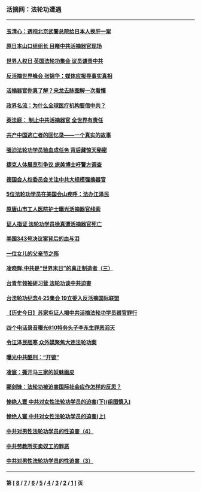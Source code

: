 ### 活摘网：法轮功遭遇
---
#### [玉清心：透视北京武警总院给日本人换肝一案](../../pages/nf5881/n13771978.md?02120430) 
#### [原日本山口组组长 目睹中共活摘器官现场](../../pages/nf5881/n13767360.md?02120430) 
#### [世界人权日 英国法轮功集会 议员谴责中共](../../pages/nf5881/n13431763.md?02120430) 
#### [反活摘世界峰会 张锦华：媒体应报导事实真相](../../pages/nf5881/n13278502.md?02120430) 
#### [活摘器官你真了解？来龙去脉图解一次看懂](../../pages/nf5881/n13013820.md?02120430) 
#### [政界名流：为什么全球医疗机构要信中共？](../../pages/nf5881/n11945479.md?02120430) 
#### [英法庭： 制止中共活摘器官 全世界有责任](../../pages/nf5881/n11330691.md?02120430) 
#### [共产中国逃亡者的回忆录——一个真实的故事](../../pages/nf5881/n10918649.md?02120430) 
#### [强迫法轮功学员验血成任务 背后藏惊天秘密](../../pages/nf5881/n4252384.md?02120430) 
#### [捷克人体展览引争议 旅美博士吁警方调查](../../pages/nf5881/n9429187.md?02120430) 
#### [德国会人权委员会关注中共大规模强摘器官](../../pages/nf5881/n8418950.md?02120430) 
#### [5位法轮功学员在美国会山疾呼：法办江泽民](../../pages/nf5881/n8101519.md?02120430) 
#### [原唐山市工人医院护士曝光活摘器官线索](../../pages/nf5881/n8076384.md?02120430) 
#### [证人指证 法轮功学员徐真遭活摘器官死亡](../../pages/nf5881/n8042467.md?02120430) 
#### [美国343号决议案背后的血与泪](../../pages/nf5881/n8020684.md?02120430) 
#### [一位女儿的父亲节之殇](../../pages/nf5881/n8014122.md?02120430) 
#### [凌晓辉:中共是“世界末日”的真正制造者（三）](../../pages/nf5881/n4210333.md?02120430) 
#### [台青年领袖研习营 法轮功谈中共迫害](../../pages/nf5881/n4141857.md?02120430) 
#### [台法轮功纪念4‧25集会 19立委入反活摘国际联盟](../../pages/nf5881/n4141821.md?02120430) 
#### [【历史今日】苏家屯证人揭中共活摘法轮功学员器官罪行](../../pages/nf5881/n4135912.md?02120430) 
#### [四个电话录音曝光610特务头子李东生罪恶滔天](../../pages/nf5881/n4040060.md?02120430) 
#### [令江泽民胆寒 众外媒聚焦大连法轮功案](../../pages/nf5881/n3932671.md?02120430) 
#### [曝光中共酷刑：“开锁”](../../pages/nf5881/n3889373.md?02120430) 
#### [凌宸：撕开马三家的妖魅画皮](../../pages/nf5881/n3849369.md?02120430) 
#### [郦剑锋：法轮功被迫害国际社会应作怎样的反思？](../../pages/nf5881/n3824560.md?02120430) 
#### [惨绝人寰 中共对女性法轮功学员的迫害(下)(组图慎入)](../../pages/nf5881/n3816285.md?02120430) 
#### [惨绝人寰 中共对女性法轮功学员的迫害(上)](../../pages/nf5881/n3815374.md?02120430) 
#### [中共对男性法轮功学员的性迫害（4）](../../pages/nf5881/n3769144.md?02120430) 
#### [中共劳教所买卖奴工的罪恶](../../pages/nf5881/n3769378.md?02120430) 
#### [中共对男性法轮功学员的性迫害（3）](../../pages/nf5881/n3768231.md?02120430) 

---
#### 第 [ [8](./8.md?02120430) / [7](./7.md?02120430) / [6](./6.md?02120430) / [5](./5.md?02120430) / [4](./4.md?02120430) / [3](./3.md?02120430) / [2](./2.md?02120430) / [1](./1.md?02120430) ] 页
